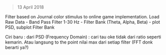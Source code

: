 > 13 April 2018

Filter based on Journal color stimulus to online game implementation.
Load Raw Data - Band Pass Filter 1-30 Hz - Filter Bank (Theta, Alpha, Beta) - plot PSD, subplot Filter Bank


Ciri baru : dari PSD (Frequency Domain) : cari tau oke tidak dari ratio seperti kemarin.
Atau langsung to the point nilai max dari setiap filter (FFT donk berarti ya?)